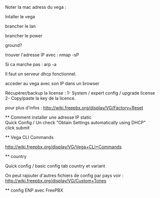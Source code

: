 Noter la mac adress du vega :

Intaller le vega

brancher le lan

brancher le power

ground?


trouver l'adresse IP avec : nmap -sP <ip range>

Si ca marche pas : arp -a

Il faut un serveur dhcp fonctionnel.
                                                            
acceder au vega avec son IP dans un browser

Récupérer/backup la license :
1- System / expert config / upgrade license  
2- Copy/paste la key de la licence.

pour plus d'infos : http://wiki.freepbx.org/display/VG/Factory+Reset  

** Comment installer une adresse IP static  
Quick Config / Un check "Obtain Settings automatically using DHCP"  
click submit  

** Vega CLI Commands 

http://wiki.freepbx.org/display/VG/Vega+CLI+Commands

** country

Quick config / basic config tab country et variant

On peut rajouter d'autres fichiers de config par pays voir : http://wiki.freepbx.org/display/VG/Custom+Tones

** config ENP avec FreePBX  
